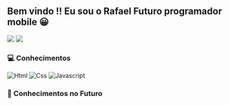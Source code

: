 <div>

## Bem vindo !! Eu sou o Rafael Futuro programador mobile 😀
<img height = 150em src="https://github-readme-stats.vercel.app/api?username=RafaXml&theme=gruvbox&show_icons=true"/>  
<img height = 150em src="https://github-readme-stats.vercel.app/api/top-langs/?username=RafaXml&layout=compact&langs_count=7&theme=gruvbox"/>

</div>

 
<div>

 ### 💻 Conhecimentos 
  
  ![Html](https://img.shields.io/badge/HTML5-E34F26?style=for-the-badge&logo=html5&logoColor=white)
  ![Css](https://img.shields.io/badge/CSS3-1572B6?style=for-the-badge&logo=css3&logoColor=white)
  ![Javascript](https://img.shields.io/badge/JavaScript-F7DF1E?style=for-the-badge&logo=javascript&logoColor=black)


### 🌟 Conhecimentos no Futuro 



</div>

 <!--![Snake animation](https://github.com/RafaXml/RafaXml/blob/output/github-contribution-grid-snake.svg)
>
